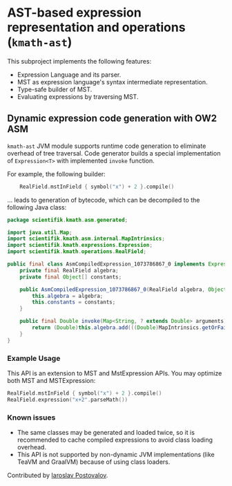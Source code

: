 # AST-based expression representation and operations (`kmath-ast`)

This subproject implements the following features:

- Expression Language and its parser.
- MST as expression language's syntax intermediate representation.
- Type-safe builder of MST.
- Evaluating expressions by traversing MST.

## Dynamic expression code generation with OW2 ASM

`kmath-ast` JVM module supports runtime code generation to eliminate overhead of tree traversal. Code generator builds 
a special implementation of `Expression<T>` with implemented `invoke` function. 

For example, the following builder: 

```kotlin
    RealField.mstInField { symbol("x") + 2 }.compile()
``` 

… leads to generation of bytecode, which can be decompiled to the following Java class: 

```java
package scientifik.kmath.asm.generated;

import java.util.Map;
import scientifik.kmath.asm.internal.MapIntrinsics;
import scientifik.kmath.expressions.Expression;
import scientifik.kmath.operations.RealField;

public final class AsmCompiledExpression_1073786867_0 implements Expression<Double> {
    private final RealField algebra;
    private final Object[] constants;

    public AsmCompiledExpression_1073786867_0(RealField algebra, Object[] constants) {
        this.algebra = algebra;
        this.constants = constants;
    }

    public final Double invoke(Map<String, ? extends Double> arguments) {
        return (Double)this.algebra.add(((Double)MapIntrinsics.getOrFail(arguments, "x", (Object)null)).doubleValue(), 2.0D);
    }
}

```

### Example Usage

This API is an extension to MST and MstExpression APIs. You may optimize both MST and MSTExpression: 

```kotlin
RealField.mstInField { symbol("x") + 2 }.compile()
RealField.expression("x+2".parseMath())
```

### Known issues

- The same classes may be generated and loaded twice, so it is recommended to cache compiled expressions to avoid
class loading overhead. 
- This API is not supported by non-dynamic JVM implementations (like TeaVM and GraalVM) because of using class loaders.

Contributed by [Iaroslav Postovalov](https://github.com/CommanderTvis).
